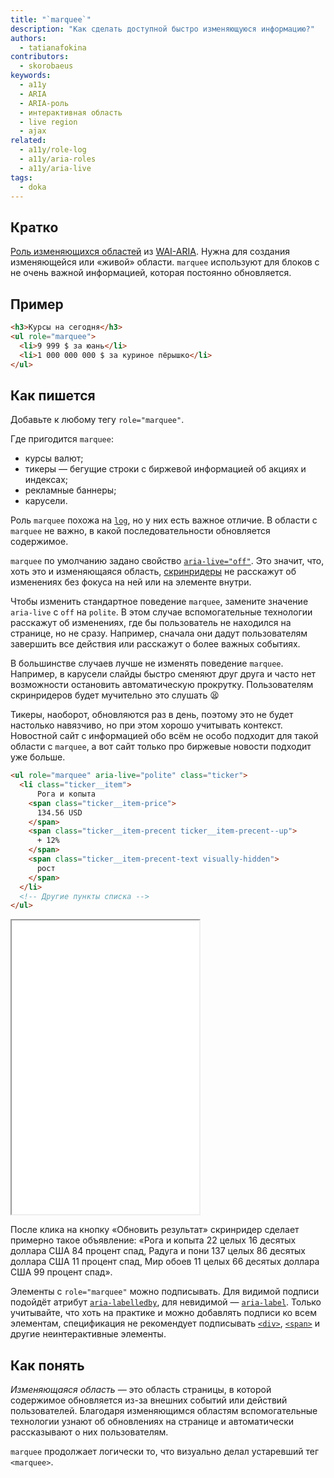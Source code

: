 ```yaml
---
title: "`marquee`"
description: "Как сделать доступной быстро изменяющуюся информацию?"
authors:
  - tatianafokina
contributors:
  - skorobaeus
keywords:
  - a11y
  - ARIA
  - ARIA-роль
  - интерактивная область
  - live region
  - ajax
related:
  - a11y/role-log
  - a11y/aria-roles
  - a11y/aria-live
tags:
  - doka
---
```


## Кратко

[Роль изменяющихся областей](/a11y/aria-roles/#roli-izmenyayushchihsya-oblastey) из [WAI-ARIA](/a11y/aria-intro/#specifikaciya). Нужна для создания изменяющейся или «живой» области. `marquee` используют для блоков с не очень важной информацией, которая постоянно обновляется.

## Пример

```html
<h3>Курсы на сегодня</h3>
<ul role="marquee">
  <li>9 999 $ за юань</li>
  <li>1 000 000 000 $ за куриное пёрышко</li>
</ul>
```

## Как пишется

Добавьте к любому тегу `role="marquee"`.

Где пригодится `marquee`:

- курсы валют;
- тикеры — бегущие строки с биржевой информацией об акциях и индексах;
- рекламные баннеры;
- карусели.

Роль `marquee` похожа на [`log`](/a11y/role-log/), но у них есть важное отличие. В области с `marquee` не важно, в какой последовательности обновляется содержимое.

`marquee` по умолчанию задано свойство [`aria-live="off"`](/a11y/aria-live/). Это значит, что, хоть это и изменяющаяся область, [скринридеры](/a11y/screenreaders/) не расскажут об изменениях без фокуса на ней или на элементе внутри.

Чтобы изменить стандартное поведение `marquee`, замените значение `aria-live` с `off` на `polite`. В этом случае вспомогательные технологии расскажут об изменениях, где бы пользователь не находился на странице, но не сразу. Например, сначала они дадут пользователям завершить все действия или расскажут о более важных событиях.

В большинстве случаев лучше не изменять поведение `marquee`. Например, в карусели слайды быстро сменяют друг друга и часто нет возможности остановить автоматическую прокрутку. Пользователям скринридеров будет мучительно это слушать 😫

Тикеры, наоборот, обновляются раз в день, поэтому это не будет настолько навязчиво, но при этом хорошо учитывать контекст. Новостной сайт с информацией обо всём не особо подходит для такой области с `marquee`, а вот сайт только про биржевые новости подходит уже больше.

```html
<ul role="marquee" aria-live="polite" class="ticker">
  <li class="ticker__item">
      Рога и копыта
    <span class="ticker__item-price">
      134.56 USD
    </span>
    <span class="ticker__item-precent ticker__item-precent--up">
      + 12%
    </span>
    <span class="ticker__item-precent-text visually-hidden">
      рост
    </span>
  </li>
  <!-- Другие пункты списка -->
</ul>
```

<iframe title="Тикер с ролью marquee" src="demos/ticker/" height="470"></iframe>

После клика на кнопку «Обновить результат» скринридер сделает примерно такое объявление: «Рога и копыта 22 целых 16 десятых доллара США 84 процент спад, Радуга и пони 137 целых 86 десятых доллара США 11 процент спад, Мир обоев 11 целых 66 десятых доллара США 99 процент спад».

Элементы с `role="marquee"` можно подписывать. Для видимой подписи подойдёт атрибут [`aria-labelledby`](/a11y/aria-labelledby/), для невидимой — [`aria-label`](/a11y/aria-label/). Только учитывайте, что хоть на практике и можно добавлять подписи ко всем элементам, спецификация не рекомендует подписывать [`<div>`](/html/div/), [`<span>`](/html/span/) и другие неинтерактивные элементы.

## Как понять

_Изменяющаяся область_ — это область страницы, в которой содержимое обновляется из-за внешних событий или действий пользователей. Благодаря изменяющимся областям вспомогательные технологии узнают об обновлениях на странице и автоматически рассказывают о них пользователям.

`marquee` продолжает логически то, что визуально делал устаревший тег `<marquee>`.
